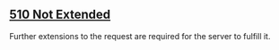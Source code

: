 ## [510 Not Extended](https://developer.mozilla.org/en-US/docs/Web/HTTP/Status/510)
Further extensions to the request are required for the server to fulfill it.

